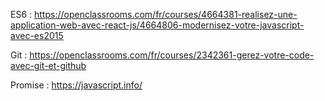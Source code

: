 ES6 : https://openclassrooms.com/fr/courses/4664381-realisez-une-application-web-avec-react-js/4664806-modernisez-votre-javascript-avec-es2015

Git : https://openclassrooms.com/fr/courses/2342361-gerez-votre-code-avec-git-et-github


Promise : https://javascript.info/


